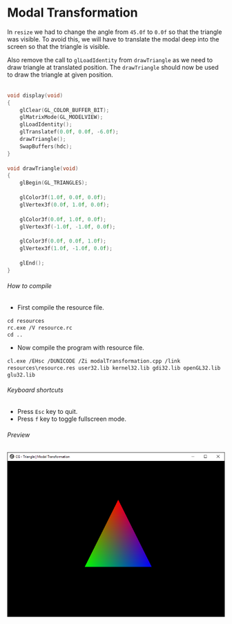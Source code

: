 Modal Transformation
====================

In ```resize``` we had to change the angle from ```45.0f``` to ```0.0f``` so that the triangle was visible. To avoid this, we will have to translate the modal deep into the screen so that the triangle is visible.

Also remove the call to ```glLoadIdentity``` from ```drawTriangle``` as we need to draw triangle at translated position. The ```drawTriangle``` should now be used to draw the triangle at given position.

```c++

void display(void)
{
    glClear(GL_COLOR_BUFFER_BIT);
    glMatrixMode(GL_MODELVIEW);
    glLoadIdentity();
    glTranslatef(0.0f, 0.0f, -6.0f);
    drawTriangle();
    SwapBuffers(hdc);
}

void drawTriangle(void)
{
    glBegin(GL_TRIANGLES);

    glColor3f(1.0f, 0.0f, 0.0f);
    glVertex3f(0.0f, 1.0f, 0.0f);

    glColor3f(0.0f, 1.0f, 0.0f);
    glVertex3f(-1.0f, -1.0f, 0.0f);

    glColor3f(0.0f, 0.0f, 1.0f);
    glVertex3f(1.0f, -1.0f, 0.0f);

    glEnd();
}

```

###### How to compile

- First compile the resource file.

```
cd resources
rc.exe /V resource.rc
cd ..
```

- Now compile the program with resource file.

```
cl.exe /EHsc /DUNICODE /Zi modalTransformation.cpp /link resources\resource.res user32.lib kernel32.lib gdi32.lib openGL32.lib glu32.lib
```

###### Keyboard shortcuts
- Press ```Esc``` key to quit.
- Press ```f``` key to toggle fullscreen mode.

###### Preview
![modalTransformation][modalTransformation-image]

<!-- Image declaration -->

[modalTransformation-image]: ./preview/modalTransformation.png "OpenGL Modal Transformation"
